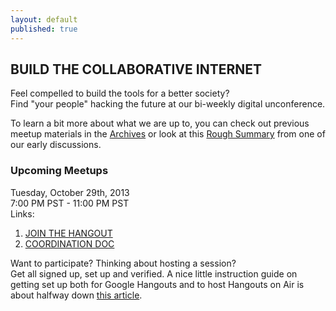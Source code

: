 ```yaml
---
layout: default
published: true
---
```


## BUILD THE COLLABORATIVE INTERNET
Feel compelled to build the tools for a better society?  
Find "your people" hacking the future at our bi-weekly digital unconference.

To learn a bit more about what we are up to, you can check out previous meetup materials in the [Archives](http://collaborativeinter.net/wiki/archives.html) or look at this [Rough Summary](http://collaborativeinter.net/wiki/RoughSummary.html) from one of our early discussions. 
  
### Upcoming Meetups  

Tuesday, October 29th, 2013   
7:00 PM PST - 11:00 PM PST  
Links:  
1) [JOIN THE HANGOUT](http://youtu.be/U4pDofWjuEo)   
2) [COORDINATION DOC](https://docs.google.com/spreadsheet/ccc?key=0Aqe_OvhjNeDPdFZHSzB0NlJ1TVpWWmdVOVdMR0FvVGc&usp=sharing)   

  

Want to participate?  Thinking about hosting a session?  
Get all signed up, set up and verified.  A nice little instruction guide on getting set up both for Google Hangouts and to host Hangouts on Air is about halfway down [this article](http://mackwebsolutions.com/blog/2012/08/the-comprehensiveish-guide-to-google-hangouts/). 
